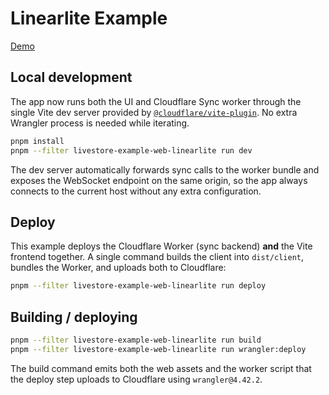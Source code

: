 # Linearlite Example

[Demo](https://web-linearlite.livestore.dev/)

## Local development

The app now runs both the UI and Cloudflare Sync worker through the single Vite dev server provided by [`@cloudflare/vite-plugin`](https://developers.cloudflare.com/workers/vite-plugin/). No extra Wrangler process is needed while iterating.

```bash
pnpm install
pnpm --filter livestore-example-web-linearlite run dev
```

The dev server automatically forwards sync calls to the worker bundle and exposes the WebSocket endpoint on the same origin, so the app always connects to the current host without any extra configuration.

## Deploy

This example deploys the Cloudflare Worker (sync backend) **and** the Vite frontend together. A single command builds the client into `dist/client`, bundles the Worker, and uploads both to Cloudflare:

```bash
pnpm --filter livestore-example-web-linearlite run deploy
```

## Building / deploying

```bash
pnpm --filter livestore-example-web-linearlite run build
pnpm --filter livestore-example-web-linearlite run wrangler:deploy
```

The build command emits both the web assets and the worker script that the deploy step uploads to Cloudflare using `wrangler@4.42.2`.
